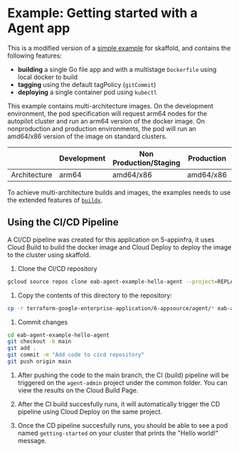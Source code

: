 # Example: Getting started with a Agent app

This is a modified version of a [simple example](https://github.com/GoogleContainerTools/skaffold/tree/main/examples/getting-started) for skaffold, and contains the following features:

* **building** a single Go file app and with a multistage `Dockerfile` using local docker to build
* **tagging** using the default tagPolicy (`gitCommit`)
* **deploying** a single container pod using `kubectl`

This example contains multi-architecture images. On the development environment, the pod specification will request arm64 nodes for the autopilot cluster and run an arm64 version of the docker image. On nonproduction and production environments, the pod will run an amd64/x86 version of the image on standard clusters.

|              | Development | Non Production/Staging | Production |   |
|--------------|-------------|------------------------|------------|---|
| Architecture | arm64       | amd64/x86              | amd64/x86  |   |

To achieve multi-architecture builds and images, the examples needs to use the extended features of [`buildx`](https://github.com/docker/buildx).

## Using the CI/CD Pipeline

A CI/CD pipeline was created for this application on 5-appinfra, it uses Cloud Build to build the docker image and Cloud Deploy to deploy the image to the cluster using skaffold.

1. Clone the CI/CD repository

```bash
gcloud source repos clone eab-agent-example-hello-agent --project=REPLACE_WITH_ADMIN_PROJECT
```

1. Copy the contents of this directory to the repository:

```bash
cp -r terraform-google-enterprise-application/6-appsource/agent/* eab-agent-example-hello-agent
```

1. Commit changes

```bash
cd eab-agent-example-hello-agent
git checkout -b main
git add .
git commit -m "Add code to cicd repository"
git push origin main
```

1. After pushing the code to the main branch, the CI (build) pipeline will be triggered on the `agent-admin` project under the common folder. You can view the results on the Cloud Build Page.

1. After the CI build succesfully runs, it will automatically trigger the CD pipeline using Cloud Deploy on the same project.

1. Once the CD pipeline succesfully runs, you should be able to see a pod named `getting-started` on your cluster that prints the "Hello world!" message.
